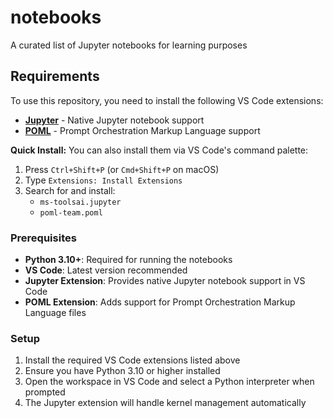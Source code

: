 # notebooks
A curated list of Jupyter notebooks for learning purposes

## Requirements

To use this repository, you need to install the following VS Code extensions:

- **[Jupyter](https://marketplace.visualstudio.com/items?itemName=ms-toolsai.jupyter)** - Native Jupyter notebook support
- **[POML](https://marketplace.visualstudio.com/items?itemName=poml-team.poml)** - Prompt Orchestration Markup Language support

**Quick Install:** You can also install them via VS Code's command palette:
1. Press `Ctrl+Shift+P` (or `Cmd+Shift+P` on macOS)
2. Type `Extensions: Install Extensions`
3. Search for and install:
   - `ms-toolsai.jupyter`
   - `poml-team.poml`

### Prerequisites

- **Python 3.10+**: Required for running the notebooks
- **VS Code**: Latest version recommended
- **Jupyter Extension**: Provides native Jupyter notebook support in VS Code
- **POML Extension**: Adds support for Prompt Orchestration Markup Language files

### Setup

1. Install the required VS Code extensions listed above
2. Ensure you have Python 3.10 or higher installed
3. Open the workspace in VS Code and select a Python interpreter when prompted
4. The Jupyter extension will handle kernel management automatically
